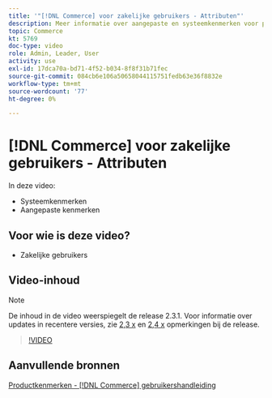 ```yaml
---
title: '"[!DNL Commerce] voor zakelijke gebruikers - Attributen"'
description: Meer informatie over aangepaste en systeemkenmerken voor producten.
topic: Commerce
kt: 5769
doc-type: video
role: Admin, Leader, User
activity: use
exl-id: 17dca70a-bd71-4f52-b034-8f8f31b71fec
source-git-commit: 084cb6e106a50658044115751fedb63e36f8832e
workflow-type: tm+mt
source-wordcount: '77'
ht-degree: 0%

---
```


# [!DNL Commerce] voor zakelijke gebruikers - Attributen

In deze video:

- Systeemkenmerken
- Aangepaste kenmerken

## Voor wie is deze video?

- Zakelijke gebruikers

## Video-inhoud

>[!NOTE]
>
>De inhoud in de video weerspiegelt de release 2.3.1. Voor informatie over updates in recentere versies, zie [ 2,3 x](https://devdocs.magento.com/guides/v2.3/release-notes/bk-release-notes.html) en [2,4 x](https://devdocs.magento.com/guides/v2.4/release-notes/bk-release-notes.html) opmerkingen bij de release.

>[!VIDEO](https://video.tv.adobe.com/v/35954?quality=12&learn=on)

## Aanvullende bronnen

[Productkenmerken - [!DNL Commerce] gebruikershandleiding](https://docs.magento.com/user-guide/catalog/product-attributes.html)
